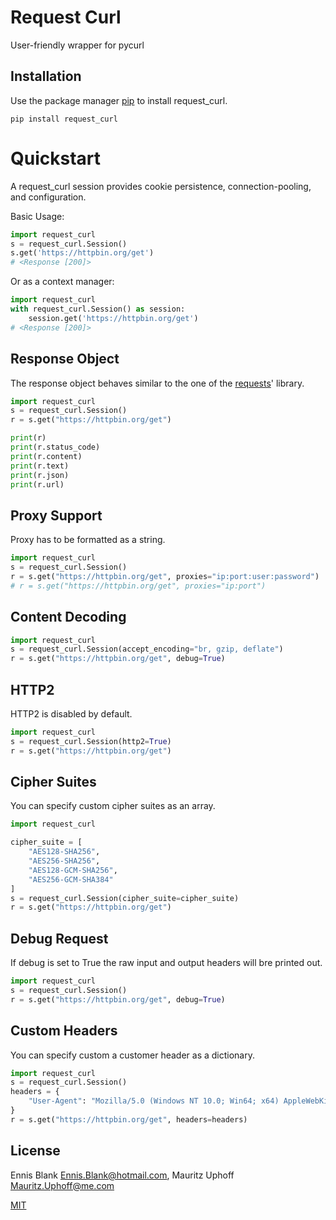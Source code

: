 # Request Curl

User-friendly wrapper for pycurl

## Installation
Use the package manager 
[pip](https://pip.pypa.io/en/stable/) 
to install request_curl.

```
pip install request_curl
```

# Quickstart
A request_curl session provides cookie persistence, connection-pooling, and configuration.

Basic Usage:
```python
import request_curl
s = request_curl.Session()
s.get('https://httpbin.org/get')
# <Response [200]>
```

Or as a context manager:
```python
import request_curl
with request_curl.Session() as session:
    session.get('https://httpbin.org/get')
# <Response [200]>
```

## Response Object

The response object behaves
similar to the one of the [requests](https://pypi.org/project/requests/)' library.

```python
import request_curl
s = request_curl.Session()
r = s.get("https://httpbin.org/get")

print(r)
print(r.status_code)
print(r.content)
print(r.text)
print(r.json)
print(r.url)
```

## Proxy Support
Proxy has to be formatted as a string.

```python
import request_curl
s = request_curl.Session()
r = s.get("https://httpbin.org/get", proxies="ip:port:user:password")
# r = s.get("https://httpbin.org/get", proxies="ip:port")
```

## Content Decoding
```python
import request_curl
s = request_curl.Session(accept_encoding="br, gzip, deflate")
r = s.get("https://httpbin.org/get", debug=True)
```

## HTTP2
HTTP2 is disabled by default.

```python
import request_curl
s = request_curl.Session(http2=True)
r = s.get("https://httpbin.org/get")
```

## Cipher Suites
You can specify custom cipher suites as an array.

```python
import request_curl

cipher_suite = [
    "AES128-SHA256",
    "AES256-SHA256",
    "AES128-GCM-SHA256",
    "AES256-GCM-SHA384"
]
s = request_curl.Session(cipher_suite=cipher_suite)
r = s.get("https://httpbin.org/get")
```

## Debug Request
If debug is set to True the raw input 
and output headers will bre printed out.

```python
import request_curl
s = request_curl.Session()
r = s.get("https://httpbin.org/get", debug=True)
```

## Custom Headers
You can specify custom a customer header 
as a dictionary.

```python
import request_curl
s = request_curl.Session()
headers = {
    "User-Agent": "Mozilla/5.0 (Windows NT 10.0; Win64; x64) AppleWebKit/537.36 (KHTML, like Gecko) Chrome/80.0.3987.163 Safari/537.36"
}
r = s.get("https://httpbin.org/get", headers=headers)
```

## License
Ennis Blank <Ennis.Blank@hotmail.com>, Mauritz Uphoff <Mauritz.Uphoff@me.com>

[MIT](LICENSE)